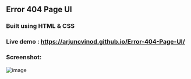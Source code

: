 ## Error 404 Page UI
### Built using HTML & CSS
### Live demo : https://arjuncvinod.github.io/Error-404-Page-UI/
### Screenshot:
![image](https://github.com/arjuncvinod/Error-404-Page-UI/assets/68469520/46e2b193-a14c-446c-bbff-f1685539fc8e)


